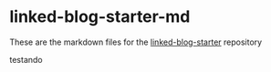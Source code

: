 # linked-blog-starter-md
These are the markdown files for the [linked-blog-starter](https://github.com/matthewwong525/linked-blog-starter) repository


testando